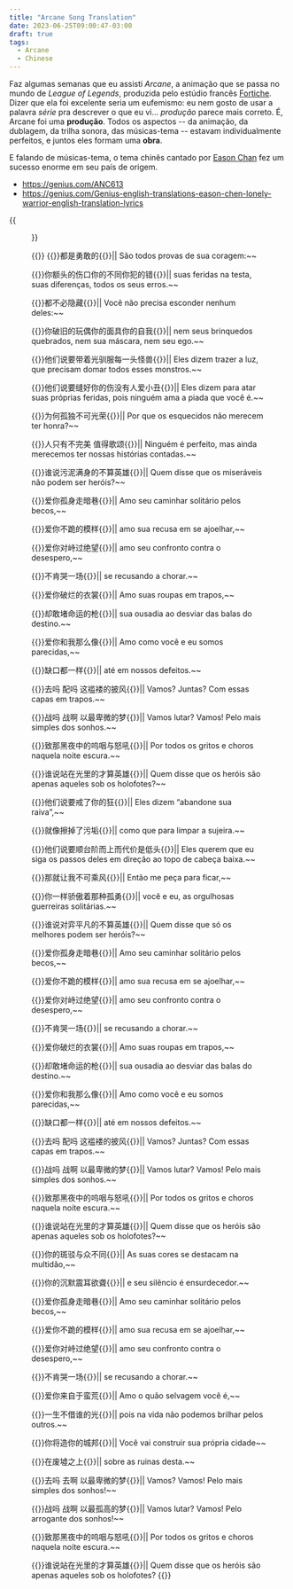 ```yaml
---
title: "Arcane Song Translation"
date: 2023-06-25T09:00:47-03:00
draft: true
tags:
  - Arcane
  - Chinese
---
```


Faz algumas semanas que eu assisti *Arcane*, a animação que se passa no mundo de *League of Legends*, produzida pelo estúdio francês [Fortiche](https://www.forticheprod.com/). Dizer que ela foi excelente seria um eufemismo: eu nem gosto de usar a palavra *série* pra descrever o que eu vi... *produção* parece mais correto. É, Arcane foi uma **produção**. Todos os aspectos -- da animação, da dublagem, da trilha sonora, das músicas-tema -- estavam individualmente perfeitos, e juntos eles formam uma **obra**.

E falando de músicas-tema, o tema chinês cantado por [Eason Chan](https://en.wikipedia.org/wiki/Eason_Chan) fez um sucesso enorme em seu país de origem.

- https://genius.com/ANC613
- https://genius.com/Genius-english-translations-eason-chen-lonely-warrior-english-translation-lyrics

{{<figure src="audios/song.mp3" alt="Eason Chan cantando" />}}

{{<translation>}}
  {{<ruby cue="1dōu​ 1shì​ 2yǒng​gǎn​ 1de​">}}都是勇敢的{{</ruby>}}||
  São todos provas de sua coragem:~~

  {{<ruby cue="1nǐ 2étóu 1de 2shāngkǒu 1nǐ 1de 2bùtóng 1nǐ 1fàn 1de 1cuò">}}你额头的伤口你的不同你犯的错{{</ruby>}}||
  suas feridas na testa, suas diferenças, todos os seus erros.~~

  {{<ruby cue="1dōu 2bùbì 2yǐncáng">}}都不必隐藏{{</ruby>}}||
  Você não precisa esconder nenhum deles:~~

  {{<ruby cue="1nǐ 2pòjiù 1de 2wán'ǒu 1nǐ 1de 2miànjù 1nǐ 1de 2zìwǒ">}}你破旧的玩偶你的面具你的自我{{</ruby>}}||
  nem seus brinquedos quebrados, nem sua máscara, nem seu ego.~~

  {{<ruby cue="2tāmen 1shuō 1yào 2dàizhe 1guāng 2xùnfú 1měi 2yītóu 2guàishòu">}}他们说要带着光驯服每一头怪兽{{</ruby>}}||
  Eles dizem trazer a luz, que precisam domar todos esses monstros.~~

  {{<ruby cue="2tāmen 1shuō 1yào 1fèng 1hǎo 1nǐ 1de 1shāng 2méiyǒu 1rén 1ài 2xiǎochǒu">}}他们说要缝好你的伤没有人爱小丑{{</ruby>}}||
  Eles dizem para atar suas próprias feridas, pois ninguém ama a piada que você é.~~

  {{<ruby cue="2wèihé 2gūdú 2bùkě 2guāngróng">}}为何孤独不可光荣{{</ruby>}}||
  Por que os esquecidos não merecem ter honra?~~

  {{<ruby cue="1rén 2zhǐyǒu 1bù 2wánměi 1 2zhídé 2gēsòng">}}人只有不完美 值得歌颂{{</ruby>}}||
  Ninguém é perfeito, mas ainda merecemos ter nossas histórias contadas.~~

  {{<ruby cue="1shéi 1shuō 2wūní 2mǎnshēn 1de 2bùsuàn 2yīngxióng">}}谁说污泥满身的不算英雄{{</ruby>}}||
  Quem disse que os miseráveis não podem ser heróis?~~

  {{<ruby cue="1ài 1nǐ 2gūshēn 1zǒu 1àn 1xiàng">}}爱你孤身走暗巷{{</ruby>}}||
  Amo seu caminhar solitário pelos becos,~~

  {{<ruby cue="1ài 1nǐ 1bù 1guì 1de 2múyàng">}}爱你不跪的模样{{</ruby>}}||
  amo sua recusa em se ajoelhar,~~

  {{<ruby cue="1ài 1nǐ 2duìzhì 1guò 2juéwàng">}}爱你对峙过绝望{{</ruby>}}||
  amo seu confronto contra o desespero,~~

  {{<ruby cue="1bù 1kěn 1kū 1yī 1chǎng">}}不肯哭一场{{</ruby>}}||
  se recusando a chorar.~~

  {{<ruby cue="1ài 1nǐ 2pòlàn 1de 2yīshang">}}爱你破烂的衣裳{{</ruby>}}||
  Amo suas roupas em trapos,~~

  {{<ruby cue="1què 1gǎn 1dǔ 2mìngyùn 1de 1qiāng">}}却敢堵命运的枪{{</ruby>}}||
  sua ousadia ao desviar das balas do destino.~~

  {{<ruby cue="1ài 1nǐ 1hé 1wǒ 2nàme 1xiàng">}}爱你和我那么像{{</ruby>}}||
  Amo como você e eu somos parecidas,~~

  {{<ruby cue="2quēkǒu 1dōu 2yīyàng">}}缺口都一样{{</ruby>}}||
  até em nossos defeitos.~~

  {{<ruby cue="1qù 1ma 1 1pèi 1ma 1 1zhè 2lánlǚ 1de 2pīfēng">}}去吗 配吗 这褴褛的披风{{</ruby>}}||
  Vamos? Juntas? Com essas capas em trapos.~~

  {{<ruby cue="1zhàn 1ma 1 1zhàn 1a 1 1yǐ 1zuì 2bēiwéi 1de 1mèng">}}战吗 战啊 以最卑微的梦{{</ruby>}}||
  Vamos lutar? Vamos! Pelo mais simples dos sonhos.~~

  {{<ruby cue="1zhì 1nà 2hēiyè 1zhōng 1de 2wūyè 1yǔ 2nùhǒu">}}致那黑夜中的呜咽与怒吼{{</ruby>}}||
  Por todos os gritos e choros naquela noite escura.~~

  {{<ruby cue="1shéi 1shuō 1zhàn 1zài 2guānglǐ 1de 1cái 1suàn 2yīngxióng">}}谁说站在光里的才算英雄{{</ruby>}}||
  Quem disse que os heróis são apenas aqueles sob os holofotes?~~

  {{<ruby cue="2tāmen 1shuō 1yào 2jièle 1nǐ 1de 1kuáng">}}他们说要戒了你的狂{{</ruby>}}||
  Eles dizem “abandone sua raiva”,~~

  {{<ruby cue="2jiùxiàng 3cādiàole 2wūgòu">}}就像擦掉了污垢{{</ruby>}}||
  como que para limpar a sujeira.~~

  {{<ruby cue="2tāmen 1shuō 1yào 1shùn 2táijiē 2érshàng 1ér 2dàijià 1shì 2dītóu">}}他们说要顺台阶而上而代价是低头{{</ruby>}}||
  Eles querem que eu siga os passos deles em direção ao topo de cabeça baixa.~~

  {{<ruby cue="2nàjiù 1ràng 1wǒ 2bùkě 2chéngfēng">}}那就让我不可乘风{{</ruby>}}||
  Então me peça para ficar,~~

  {{<ruby cue="1nǐ 2yīyàng 3jiāoàozhe 2nàzhǒng 1gū 1yǒng">}}你一样骄傲着那种孤勇{{</ruby>}}||
  você e eu, as orgulhosas guerreiras solitárias.~~

  {{<ruby cue="1shéi 1shuō 2duìyì 2píngfán 1de 2bùsuàn 2yīngxióng">}}谁说对弈平凡的不算英雄{{</ruby>}}||
  Quem disse que só os melhores podem ser heróis?~~

  {{<ruby cue="1ài 1nǐ 2gūshēn 1zǒu 1àn 1xiàng">}}爱你孤身走暗巷{{</ruby>}}||
  Amo seu caminhar solitário pelos becos,~~

  {{<ruby cue="1ài 1nǐ 1bù 1guì 1de 2múyàng">}}爱你不跪的模样{{</ruby>}}||
  amo sua recusa em se ajoelhar,~~

  {{<ruby cue="1ài 1nǐ 2duìzhì 1guò 2juéwàng">}}爱你对峙过绝望{{</ruby>}}||
  amo seu confronto contra o desespero,~~

  {{<ruby cue="1bù 1kěn 1kū 1yī 1chǎng">}}不肯哭一场{{</ruby>}}||
  se recusando a chorar.~~

  {{<ruby cue="1ài 1nǐ 2pòlàn 1de 2yīshang">}}爱你破烂的衣裳{{</ruby>}}||
  Amo suas roupas em trapos,~~

  {{<ruby cue="1què 1gǎn 1dǔ 2mìngyùn 1de 1qiāng">}}却敢堵命运的枪{{</ruby>}}||
  sua ousadia ao desviar das balas do destino.~~

  {{<ruby cue="1ài 1nǐ 1hé 1wǒ 2nàme 1xiàng">}}爱你和我那么像{{</ruby>}}||
  Amo como você e eu somos parecidas,~~

  {{<ruby cue="2quēkǒu 1dōu 2yīyàng">}}缺口都一样{{</ruby>}}||
  até em nossos defeitos.~~

  {{<ruby cue="1qù 1ma 1 1pèi 1ma 1 1zhè 2lánlǚ 1de 2pīfēng">}}去吗 配吗 这褴褛的披风{{</ruby>}}||
  Vamos? Juntas? Com essas capas em trapos.~~

  {{<ruby cue="1zhàn 1ma 1 1zhàn 1a 1 1yǐ 1zuì 2bēiwéi 1de 1mèng">}}战吗 战啊 以最卑微的梦{{</ruby>}}||
  Vamos lutar? Vamos! Pelo mais simples dos sonhos.~~

  {{<ruby cue="1zhì 1nà 2hēiyè 1zhōng 1de 2wūyè 1yǔ 2nùhǒu">}}致那黑夜中的呜咽与怒吼{{</ruby>}}||
  Por todos os gritos e choros naquela noite escura.~~

  {{<ruby cue="1shéi 1shuō 1zhàn 1zài 2guānglǐ 1de 1cái 1suàn 2yīngxióng">}}谁说站在光里的才算英雄{{</ruby>}}||
  Quem disse que os heróis são apenas aqueles sob os holofotes?~~

  {{<ruby cue="1nǐ 1de 2bānbó 1yǔ 1zhòng 2bùtóng">}}你的斑驳与众不同{{</ruby>}}||
  As suas cores se destacam na multidão,~~

  {{<ruby cue="1nǐ 1de 2chénmò 2zhèněr 1yù 1lóng">}}你的沉默震耳欲聋{{</ruby>}}||
  e seu silêncio é ensurdecedor.~~

  {{<ruby cue="1ài 1nǐ 2gūshēn 1zǒu 1àn 1xiàng">}}爱你孤身走暗巷{{</ruby>}}||
  Amo seu caminhar solitário pelos becos,~~

  {{<ruby cue="1ài 1nǐ 1bù 1guì 1de 2múyàng">}}爱你不跪的模样{{</ruby>}}||
  amo sua recusa em se ajoelhar,~~

  {{<ruby cue="1ài 1nǐ 2duìzhì 1guò 2juéwàng">}}爱你对峙过绝望{{</ruby>}}||
  amo seu confronto contra o desespero,~~

  {{<ruby cue="1bù 1kěn 1kū 1yī 1chǎng">}}不肯哭一场{{</ruby>}}||
  se recusando a chorar.~~

  {{<ruby cue="1ài 1nǐ 2láizì 1yú 2mánhuāng">}}爱你来自于蛮荒{{</ruby>}}||
  Amo o quão selvagem você é,~~

  {{<ruby cue="2yīshēng 1bù 1jiè 1shéi 1de 1guāng">}}一生不借谁的光{{</ruby>}}||
  pois na vida não podemos brilhar pelos outros.~~

  {{<ruby cue="1nǐ 1jiāng 1zào 1nǐ 1de 2chéngbāng">}}你将造你的城邦{{</ruby>}}||
  Você vai construir sua própria cidade~~

  {{<ruby cue="1zài 2fèixū 2zhīshàng">}}在废墟之上{{</ruby>}}||
  sobre as ruinas desta.~~

  {{<ruby cue="1qù 1ma 1 1qù 1a 1 1yǐ 1zuì 2bēiwēi 1de 1mèng">}}去吗 去啊 以最卑微的梦{{</ruby>}}||
  Vamos? Vamos! Pelo mais simples dos sonhos!~~

  {{<ruby cue="1zhàn 1ma 1 1zhàn 1a 1 1yǐ 1zuì 2gūgāo 1de 1mèng">}}战吗 战啊 以最孤高的梦{{</ruby>}}||
  Vamos lutar? Vamos! Pelo arrogante dos sonhos!~~

  {{<ruby cue="1zhì 1nà 2hēiyè 1zhōng 1de 2wūyè 1yǔ 2nùhǒu">}}致那黑夜中的呜咽与怒吼{{</ruby>}}||
  Por todos os gritos e choros naquela noite escura.~~

  {{<ruby cue="1shéi 1shuō 1zhàn 1zài 2guānglǐ 1de 1cái 1suàn 2yīngxióng">}}谁说站在光里的才算英雄{{</ruby>}}||
  Quem disse que os heróis são apenas aqueles sob os holofotes?
{{</translation>}}
